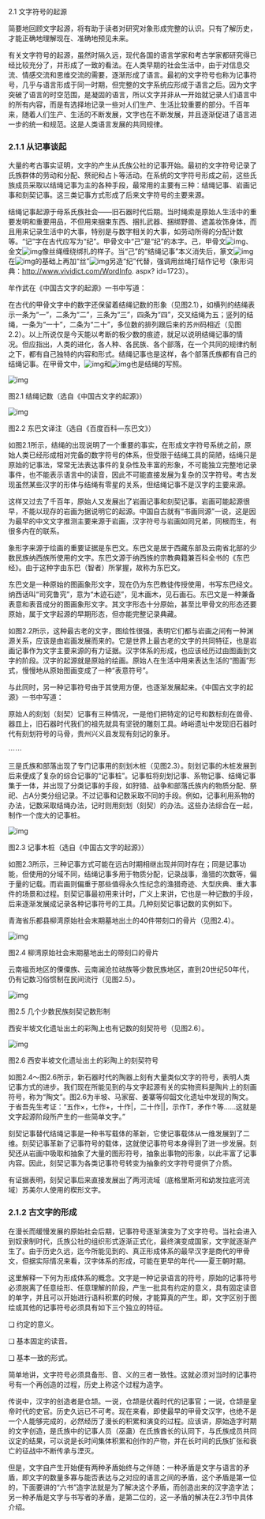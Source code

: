 2.1 文字符号的起源

简要地回顾文字起源，将有助于读者对研究对象形成完整的认识。只有了解历史，才能正确地理解现在、准确地预见未来。

有关文字符号的起源，虽然时隔久远，现代各国的语言学家和考古学家都研究得已经比较充分了，并形成了一致的看法。在人类早期的社会生活中，由于对信息交流、情感交流和思维交流的需要，逐渐形成了语言。最初的文字符号也称为记事符号，几乎与语言形成于同一时期，但完整的文字系统应形成于语言之后。因为文字突破了语言的时空范围，是凝固的语言，所以文字并非从一开始就记录人们语言中的所有内容，而是有选择地记录一些对人们生产、生活比较重要的部分。千百年来，随着人们生产、生活的不断发展，文字也在不断发展，并且逐渐促进了语言进一步的统一和规范。这是人类语言发展的共同规律。

### 2.1.1 从记事谈起

大量的考古事实证明，文字的产生从氏族公社的记事开始。最初的文字符号记录了氏族群体的劳动和分配、祭祀和占卜等活动。在系统的文字符号形成之前，这些氏族成员采取以结绳记事为主的各种手段，最常用的主要有三种：结绳记事、岩画记事和刻契记事。这三类记事方式形成了后来文字符号的主要来源。

结绳记事起源于母系氏族社会——旧石器时代后期。当时绳索是原始人生活中的重要发明和重要用品，不但用来捆束东西、捆扎武器、捆绑野兽、遮盖妆饰身体，而且用来记录生活中的大事，特别是与数字相关的大事，如劳动所得的分配计数等。“记”字在古代应写为“纪”。甲骨文中“己”是“纪”的本字。己，甲骨文![img](https://cdn.nlark.com/yuque/0/2021/jpeg/21473765/1631784434121-288e72c0-1fbe-454d-b942-fd5b1fb5b40a.jpeg)、金文![img](https://cdn.nlark.com/yuque/0/2021/jpeg/21473765/1631784434515-14dd994e-8271-4556-b58a-8dac02e1d4ae.jpeg)像丝绳缠绕绑扎的样子。当“己”的“结绳记事”本义消失后，篆文![img](https://cdn.nlark.com/yuque/0/2021/jpeg/21473765/1631784435500-4048c43f-fbb6-4c8e-8704-b234637bfb45.jpeg)在![img](https://cdn.nlark.com/yuque/0/2021/jpeg/21473765/1631784436611-cd99e22c-a700-4f89-91dc-694b883c8aab.jpeg)的基础上再加“丝”![img](https://cdn.nlark.com/yuque/0/2021/jpeg/21473765/1631784437266-da3ca486-e91e-415f-840b-ce0d84afca86.jpeg)另造“纪”代替，强调用丝绳打结作记号（象形词典：http://www.vividict.com/WordInfo. aspx? id=1723）。

牟作武在《中国古文字的起源》一书中写道：

在古代的甲骨文字中的数字还保留着结绳记数的形象（见图2.1），如横列的结绳表示一条为“一”，二条为“二”，三条为“三”，四条为“四”，交叉结绳为五；竖列的结绳，一条为“一十”，二条为“二十”，多位数的排列跟后来的苏州码相近（见图2.2）。以上所说仅是今天能以考断的极少数的痕迹，就足以说明结绳记事的情况。但应指出，人类的进化，各人种、各民族、各个部落，在一个共同的规律约制之下，都有自己独特的内容和形式。结绳记事也是这样，各个部落氏族都有自己的结绳记事。在甲骨文中，![img](https://cdn.nlark.com/yuque/0/2021/jpeg/21473765/1631784437712-808de996-29a5-4a7f-b514-72376ea641b6.jpeg)和![img](https://cdn.nlark.com/yuque/0/2021/jpeg/21473765/1631784438828-b380f3ae-c600-4c4d-a669-8e16314319ca.jpeg)也是结绳的写照。

![img](https://cdn.nlark.com/yuque/0/2021/jpeg/21473765/1631784439830-057ff75b-a500-4c2e-9399-9a0745c0f3e5.jpeg)

图2.1 结绳记数（选自《中国古文字的起源》）

![img](https://cdn.nlark.com/yuque/0/2021/jpeg/21473765/1631784441749-3c56e3f8-800e-4ba0-8694-cef00ed8ba30.jpeg)

图2.2 东巴文译注（选自《百度百科—东巴文》）

如图2.1所示，结绳的出现说明了一个重要的事实，在形成文字符号系统之前，原始人类已经形成相对完备的数字符号的体系，但受限于结绳工具的简陋，结绳只是原始的记事法，常常无法表达事件的复杂性及丰富的形象，不可能独立完整地记录事件，也不能表示语言中的读音，因此不可能直接发展为复杂的汉字符号。考古发现虽然某些汉字的形体与结绳有零星的关系，但结绳记事不是汉字的主要来源。

这样又过去了千百年，原始人又发展出了岩画记事和刻契记事。岩画可能起源很早，不能以现存的岩画为据说明它的起源。中国自古就有“书画同源”一说，这是因为最早的中文文字推测主要来源于岩画，汉字符号与岩画如同兄弟，同根而生，有很多内在的联系。

象形字来源于绘画的重要证据是东巴文。东巴文是居于西藏东部及云南省北部的少数民族纳西族所使用的文字。东巴文源于纳西族的宗教典籍兼百科全书的《东巴经》。由于这种字由东巴（智者）所掌握，故称为东巴文。

东巴文是一种原始的图画象形文字，现在仍为东巴教徒传授使用，书写东巴经文。纳西话叫“司究鲁究”，意为“木迹石迹”，见木画木，见石画石。东巴文是一种兼备表意和表音成分的图画象形文字。其文字形态十分原始，甚至比甲骨文的形态还要原始，属于文字起源的早期形态，但亦能完整记录典藏。

如图2.2所示，这种最古老的文字，图绘性很强，表明它们都与岩画之间有一种渊源关系，应该是由岩画发展而来的。它是世界上最古老的文字的共同特征，也是岩画记事作为文字主要来源的有力证据。汉字体系的形成，也应该经历过由图画到文字的阶段。汉字的起源就是原始的绘画。原始人在生活中用来表达生活的“图画”形式，慢慢地从原始图画变成了一种“表意符号”。

与此同时，另一种记事符号由于其使用方便，也逐渐发展起来。《中国古文字的起源》一书中写道：

原始人的刻划（刻契）记事有三种情况，一是他们把特定的记号和数标刻在兽骨、器皿上，旧石器时代我们的祖先就具有坚锐的雕刻工具。峙峪遗址中发现旧石器时代有刻划符号的马骨，贵州兴义县发现有刻记的象牙。

⋯⋯

三是氏族和部落出现了专门记事用的刻划木桩（见图2.3）。刻划记事的木桩发展到后来便成了复杂的综合记事的“记事桩”。记事桩将刻划记事、系物记事、结绳记事集于一体，并出现了分类记事的手段，如狩猎、战争和部落氏族内的物质分配、祭祀、占A分类分组记录。不过记事和记数采取不同的手段。例如，记事利用系物的办法，记数采取结绳办法，记时则用刻划（刻契）的办法。这些办法综合在一起，制作一个庞大的记事桩。

![img](https://cdn.nlark.com/yuque/0/2021/jpeg/21473765/1631784442565-8c873e67-72c4-48af-b088-3a9cf1a9b89a.jpeg)

图2.3 记事木桩（选自《中国古文字的起源》）

如图2.3所示，三种记事方式可能在远古时期相继出现并同时存在；同是记事功能，但使用的分域不同，结绳记事多用于物质分配，记录战事，渔猎的次数等，偏于量的记载。而岩画则偏重于那些值得永久性纪念的渔猎奇迹、大型庆典、重大事件的场景和过程。刻契记事最初用来计时，广义上来讲，它也是一种记数的手段，后来逐渐发展成记录各种记事符号的工具。几种刻契记事记数的实例如下。

青海省乐都县柳湾原始社会末期墓地出土的40件带刻口的骨片（见图2.4）。

![img](https://cdn.nlark.com/yuque/0/2021/jpeg/21473765/1631784443869-ba10cae9-8ff9-41ed-bc74-bb92d0decd33.jpeg)

图2.4 柳湾原始社会末期墓地出土的带刻口的骨片

云南福贡地区的傈僳族、云南澜沧拉祜族等少数民族地区，直到20世纪50年代，仍有记数习俗惯制在民间流行（见图2.5）。

![img](https://cdn.nlark.com/yuque/0/2021/jpeg/21473765/1631784445025-ec6c0363-c900-4fa3-98d0-ec47b53aefff.jpeg)

图2.5 几个少数民族刻契记数形制

西安半坡文化遗址出土的彩陶上也有记数的刻契符号（见图2.6）。

![img](https://cdn.nlark.com/yuque/0/2021/jpeg/21473765/1631784445691-5cf7ec05-b7b4-447f-ae32-79197093d61e.jpeg)

图2.6 西安半坡文化遗址出土的彩陶上的刻契符号

如图2.4～图2.6所示，新石器时代的陶器上刻有大量类似文字的符号，表明人类记事方式的进步。我们现在所能见到的与文字起源有关的实物资料是陶片上的刻画符号，称为“陶文”。图2.6为半坡、马家窑、姜寨等仰韶文化遗址中发现的陶文。于省吾先生考证：“五作×，七作+，十作|，二十作||，示作T，矛作↑等……这就是文字起源阶段所产生的一些简单文字。”

刻契记事替代结绳记事是一种书写载体的革新，它使记事载体从一维发展到了二维。刻契记事革新了记事符号的载体，这就使记事符号本身得到了进一步发展。刻契还从岩画中吸取和抽象了大量的图形符号，抽象出事物的形象，以此丰富了记事内容。因此，刻契记事为各类记事符号转变为抽象的文字符号提供了介质。

有证据表明，刻契记事后来直接发展出了两河流域（底格里斯河和幼发拉底河流域）苏美尔人使用的楔形文字。

### 2.1.2 古文字的形成

在漫长而缓慢发展的原始社会后期，记事符号逐渐演变为了文字符号。当社会进入到奴隶制时代，氏族公社的组织形式逐渐正式化，最终演变成国家，文字就逐渐产生了。由于历史久远，迄今所能见到的、真正形成体系的最早汉字是商代的甲骨文，但据实际情况来看，汉字体系的形成，可能在更早的年代——夏王朝时期。

这里解释一下何为形成体系的概念。文字是一种记录语言的符号，原始的记事符号必须脱离了任意绘形、任意理解的阶段，产生一批具有约定的意义，具有固定读音的单字，并且可以开始进行语料积累的时候，才能算真的产生。即，文字区别于图绘或其他的记事符号必须具有如下三个独立的特征。

❑ 约定的意义。

❑ 基本固定的读音。

❑ 基本一致的形式。

简单地讲，文字符号必须具备形、音、义的三者一致性。这就必须对当时的记事符号有一个再创造的过程，历史上称这个过程为造字。

传说中，汉字的创造者是仓颉。一说，仓颉是伏羲时代的记事官；一说，仓颉是皇帝时代的史官。历史久远已不可考。现在来看，即使最早的甲骨文汉字，也绝不是一个人能够完成的，必然经历了漫长的积累和演变的过程。应该讲，原始造字时期的文字创造，是氏族中的记事人员（巫蛊）在氏族酋长的认同下，与氏族成员共同议定的结果，可以说是长时间集体积累和创作的产物，并在长时间的氏族扩张和衰亡的征战中不断传承与湮灭。

但是，文字自产生开始便有两种矛盾始终与之伴随：一种矛盾是文字与语言的矛盾，即文字的数量多寡与能否表达与之对应的语言之间的矛盾，这个矛盾是第一位的，下面要讲的“六书”造字法就是为了解决这个矛盾，而创造出来的汉字造字法；另一种矛盾是文字与书写者的矛盾，是第二位的，这一矛盾的解决在2.3节中具体介绍。
